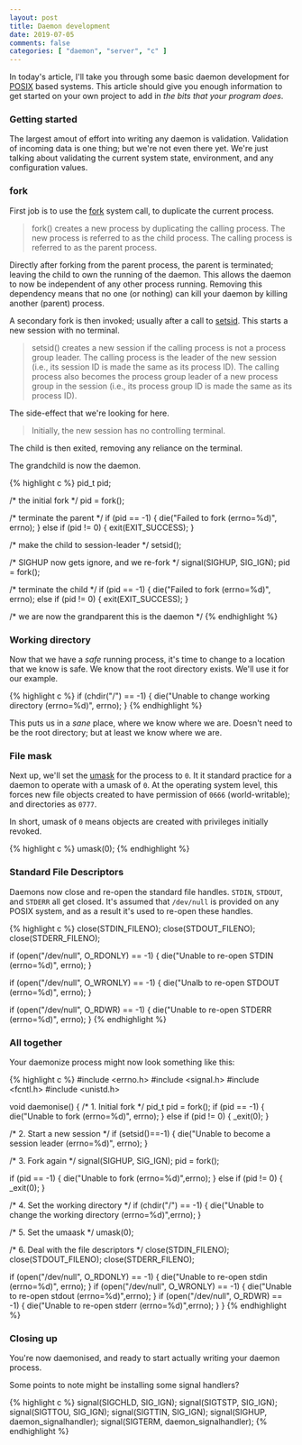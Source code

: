 ```yaml
---
layout: post
title: Daemon development
date: 2019-07-05
comments: false
categories: [ "daemon", "server", "c" ]
---
```


In today's article, I'll take you through some basic daemon development for [POSIX](https://en.wikipedia.org/wiki/POSIX) based systems. This article should give you enough information to get started on your own project to add in _the bits that your program does_.

### Getting started

The largest amout of effort into writing any daemon is validation. Validation of incoming data is one thing; but we're not even there yet. We're just talking about validating the current system state, environment, and any configuration values.

### fork

First job is to use the [fork](http://man7.org/linux/man-pages/man2/fork.2.html) system call, to duplicate the current process.

> fork() creates a new process by duplicating the calling process.  The new process is referred to as the child process.  The calling process is referred to as the parent process.

Directly after forking from the parent process, the parent is terminated; leaving the child to own the running of the daemon. This allows the daemon to now be independent of any other process running. Removing this dependency means that no one (or nothing) can kill your daemon by killing another (parent) process.

A secondary fork is then invoked; usually after a call to [setsid](http://man7.org/linux/man-pages/man2/setsid.2.html). This starts a new session with no terminal.

> setsid() creates a new session if the calling process is not a process group leader.  The calling process is the leader of the new session (i.e., its session ID is made the same as its process ID). The calling process also becomes the process group leader of a new process group in the session (i.e., its process group ID is made the same as its process ID).

The side-effect that we're looking for here.

> Initially, the new session has no controlling terminal.

The child is then exited, removing any reliance on the terminal. 

The grandchild is now the daemon.

{% highlight c %}
pid_t pid;

/* the initial fork */
pid = fork();

/* terminate the parent */
if (pid == -1) {
  die("Failed to fork (errno=%d)", errno);
} else if (pid != 0) {
  exit(EXIT_SUCCESS);
}

/* make the child to session-leader */
setsid();

/* SIGHUP now gets ignore, and we re-fork */
signal(SIGHUP, SIG_IGN);
pid = fork();

/* terminate the child */
if (pid == -1) {
  die("Failed to fork (errno=%d)", errno);
else if (pid != 0) {
  exit(EXIT_SUCCESS);
}

/* we are now the grandparent
   this is the daemon */
{% endhighlight %}

### Working directory

Now that we have a *safe* running process, it's time to change to a location that we know is safe. We know that the root directory exists. We'll use it for our example.

{% highlight c %}
if (chdir("/") == -1) {
  die("Unable to change working directory (errno=%d)", errno);
}
{% endhighlight %}

This puts us in a *sane* place, where we know where we are. Doesn't need to be the root directory; but at least we know where we are.

### File mask

Next up, we'll set the [umask](https://en.wikipedia.org/wiki/Umask) for the process to `0`. It it standard practice for a daemon to operate with a umask of `0`. At the operating system level, this forces new file objects created to have permission of `0666` (world-writable); and directories as `0777`.

In short, umask of `0` means objects are created with privileges initially revoked.

{% highlight c %}
umask(0);
{% endhighlight %}

### Standard File Descriptors

Daemons now close and re-open the standard file handles. `STDIN`, `STDOUT`, and `STDERR` all get closed. It's assumed that `/dev/null` is provided on any POSIX system, and as a result it's used to re-open these handles.

{% highlight c %}
close(STDIN_FILENO);
close(STDOUT_FILENO);
close(STDERR_FILENO);

if (open("/dev/null", O_RDONLY) == -1) {
  die("Unable to re-open STDIN (errno=%d)", errno);
}

if (open("/dev/null", O_WRONLY) == -1) {
  die("Unalb to re-open STDOUT (errno=%d)", errno);
}

if (open("/dev/null", O_RDWR) == -1) {
  die("Unable to re-open STDERR (errno=%d)", errno);
}
{% endhighlight %}

### All together

Your daemonize process might now look something like this:

{% highlight c %}
#include <errno.h>
#include <signal.h>
#include <fcntl.h>
#include <unistd.h>

void daemonise() {
  /* 1. Initial fork */
  pid_t pid = fork();
  if (pid == -1) {
    die("Unable to fork (errno=%d)", errno);
  } else if (pid != 0) {
    _exit(0);
  }

  /* 2. Start a new session */
  if (setsid()==-1) {
    die("Unable to become a session leader (errno=%d)", errno);
  }

  /* 3. Fork again */
  signal(SIGHUP, SIG_IGN);
  pid = fork();

  if (pid == -1) {
    die("Unable to fork (errno=%d)",errno);
  } else if (pid != 0) {
    _exit(0);
  }

  /* 4. Set the working directory */
  if (chdir("/") == -1) {
    die("Unable to change the working directory (errno=%d)",errno);
  }

  /* 5. Set the umaask */
  umask(0);

  /* 6. Deal with the file descriptors */
  close(STDIN_FILENO);
  close(STDOUT_FILENO);
  close(STDERR_FILENO);

  if (open("/dev/null", O_RDONLY) == -1) {
    die("Unable to re-open stdin (errno=%d)", errno);
  }
  if (open("/dev/null", O_WRONLY) == -1) {
    die("Unable to re-open stdout (errno=%d)",errno);
  }
  if (open("/dev/null", O_RDWR) == -1) {
    die("Unable to re-open stderr (errno=%d)",errno);
  }
}
{% endhighlight %}


### Closing up

You're now daemonised, and ready to start actually writing your daemon process.

Some points to note might be installing some signal handlers?

{% highlight c %}
signal(SIGCHLD, SIG_IGN);
signal(SIGTSTP, SIG_IGN);
signal(SIGTTOU, SIG_IGN);
signal(SIGTTIN, SIG_IGN);
signal(SIGHUP, daemon_signalhandler);
signal(SIGTERM, daemon_signalhandler);
{% endhighlight %}

